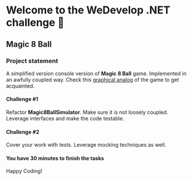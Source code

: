 ﻿# Welcome to the WeDevelop .NET challenge 🚀

## Magic 8 Ball

### Project statement

A simplified version console version of **Magic 8 Ball** game. Implemented in an awfully coupled way. Check this [graphical analog](http://www.ask8ball.net/) of the game to get acquainted.

#### Challenge #1

Refactor **Magic8BallSimulator**. Make sure it is not loosely coupled. Leverage interfaces and make the code testable.

#### Challenge #2

Cover your work with tests. Leverage mocking techniques as well.

#### You have 30 minutes to finish the tasks

Happy Coding!
